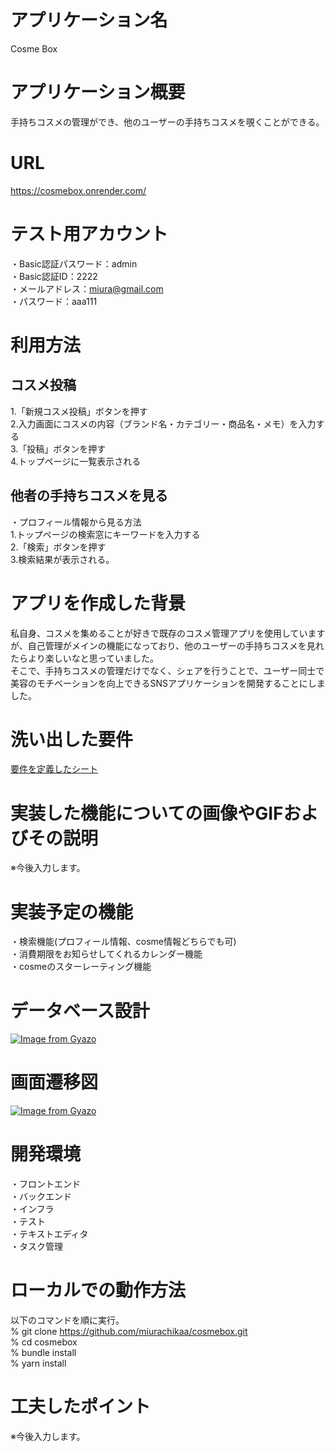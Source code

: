 # アプリケーション名
Cosme Box


# アプリケーション概要
手持ちコスメの管理ができ、他のユーザーの手持ちコスメを覗くことができる。


# URL
https://cosmebox.onrender.com/


# テスト用アカウント
・Basic認証パスワード：admin<br>
・Basic認証ID：2222<br>
・メールアドレス：miura@gmail.com<br>
・パスワード：aaa111<br>


# 利用方法

## コスメ投稿
1.「新規コスメ投稿」ボタンを押す<br>
2.入力画面にコスメの内容（ブランド名・カテゴリー・商品名・メモ）を入力する<br>
3.「投稿」ボタンを押す<br>
4.トップページに一覧表示される<br>


## 他者の手持ちコスメを見る
・プロフィール情報から見る方法<br>
1.トップページの検索窓にキーワードを入力する<br>
2.「検索」ボタンを押す<br>
3.検索結果が表示される。<br>


# アプリを作成した背景
私自身、コスメを集めることが好きで既存のコスメ管理アプリを使用していますが、自己管理がメインの機能になっており、他のユーザーの手持ちコスメを見れたらより楽しいなと思っていました。<br>
そこで、手持ちコスメの管理だけでなく、シェアを行うことで、ユーザー同士で美容のモチベーションを向上できるSNSアプリケーションを開発することにしました。


# 洗い出した要件
[要件を定義したシート](https://docs.google.com/spreadsheets/d/1zWZRKlVfFFPCrZWSvo6b2nzWSWcVYRHJ6yjZxkwTHGk/edit#gid=982722306)


# 実装した機能についての画像やGIFおよびその説明
※今後入力します。


# 実装予定の機能
・検索機能(プロフィール情報、cosme情報どちらでも可)<br>
・消費期限をお知らせしてくれるカレンダー機能<br>
・cosmeのスターレーティング機能

# データベース設計
[![Image from Gyazo](https://i.gyazo.com/533ce1fdc863e708f8840a103f22389f.png)](https://gyazo.com/533ce1fdc863e708f8840a103f22389f)


# 画面遷移図
[![Image from Gyazo](https://i.gyazo.com/2b283054193f5418b4e27701122cb09c.png)](https://gyazo.com/2b283054193f5418b4e27701122cb09c)

# 開発環境
・フロントエンド<br>
・バックエンド<br>
・インフラ<br>
・テスト<br>
・テキストエディタ<br>
・タスク管理


# ローカルでの動作方法
以下のコマンドを順に実行。<br>
% git clone https://github.com/miurachikaa/cosmebox.git<br>
% cd cosmebox<br>
% bundle install<br>
% yarn install


# 工夫したポイント
※今後入力します。

